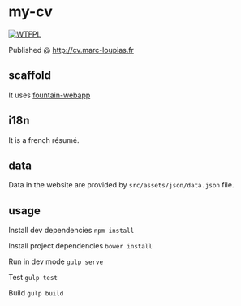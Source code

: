 
# my-cv

[![WTFPL](http://www.wtfpl.net/wp-content/uploads/2012/12/wtfpl-badge-4.png)](http://wtfpl.net)

Published @ http://cv.marc-loupias.fr

## scaffold

It uses [fountain-webapp](https://github.com/FountainJS/generator-fountain-webapp)

## i18n

It is a french résumé.

## data

Data in the website are provided by `src/assets/json/data.json` file.

## usage

Install dev dependencies
`npm install`

Install project dependencies
`bower install`

Run in dev mode
`gulp serve`

Test
`gulp test`

Build
`gulp build`

